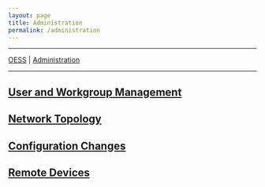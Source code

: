 ```yaml
---
layout: page
title: Administration
permalink: /administration
---
```


<hr/>
<p style="margin: 0"><a href="/">OESS</a> | <a href="/administration">Administration</a></p>
<hr style="margin-bottom: 15px"/>

## <a href="/administration/user-workgroup-management.html">User and Workgroup Management</a>

## <a href="/administration/network-topology.html">Network Topology</a>

## <a href="/administration/network-changes.html">Configuration Changes</a>

## <a href="/administration/remote-devices.html">Remote Devices</a>
